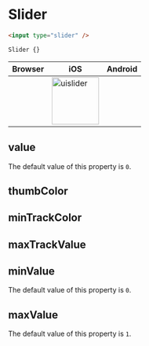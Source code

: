 # Slider

```html
<input type="slider" />
```

```css
Slider {}
```

|Browser|iOS|Android|
|---|---|---|
||<img width="96" alt="uislider" src="https://cloud.githubusercontent.com/assets/1618590/20033220/55bbaf3a-a39c-11e6-8c7f-50d51c62de51.png">|

## value

The default value of this property is `0`.

## thumbColor

## minTrackColor

## maxTrackValue

## minValue

The default value of this property is `0`.

## maxValue

The default value of this property is `1`.
